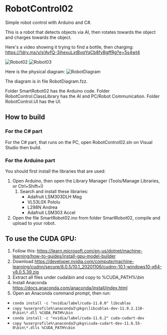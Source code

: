 # RobotControl02
Simple robot control with Arduino and C#.

This is a robot that detects objects via AI, then rotates towards the object and charges towards the object.

Here's a video showing it trying to find a bottle, then charging:
https://1drv.ms/v/s!AvfQ-3ihexuLxtBvqYqCb8fvBgffRg?e=5s4wt4

![Robot02](https://user-images.githubusercontent.com/1053501/167752068-96307dea-36e6-46ed-a36d-6fc3354e860e.jpg) ![Robot03](https://user-images.githubusercontent.com/1053501/167752089-615b9807-a7fa-40a2-a886-9ea1e767858d.jpg)

Here is the physical diagram:
![RobotDiagram](https://user-images.githubusercontent.com/1053501/167751524-b4ce5a1c-0eb4-47c1-a0aa-5f73831ad90d.jpg)

The diagram is in file RobotDiagram.fzz.

Folder SmartRobot02 has the Arduino code.
Folder RobotControl.ClassLibrary has the AI and PC/Robot Communication.
Folder RobotControl.UI has the UI.

## How to build
### For the C# part
For the C# part, that runs on the PC, open RobotControl02.sln on Visual Studio then build.

### For the Arduino part
You should first install the libraries that are used:

1. Open Arduino, then open the Library Manager (Tools/Manage Libraries, or Ctrl+Shift+I)
   1. Search and install these libraries:
      * Adafruit LSM303DLH Mag
      * VL53L0X Pololu
      * L298N Andrea
      * Adafruit LSM303 Accel
1. Open the file SmartRobot02.ino from folder SmartRobot02, compile and upload to your robot.

## To use the CUDA GPU:

1. Follow this: https://learn.microsoft.com/en-us/dotnet/machine-learning/how-to-guides/install-gpu-model-builder
1. Download https://developer.nvidia.com/compute/machine-learning/cudnn/secure/8.0.5/10.1_20201106/cudnn-10.1-windows10-x64-v8.0.5.39.zip
1. Extract all files under cuda\bin and copy to %CUDA_PATH%\bin
1. Install Anaconda https://docs.anaconda.com/anaconda/install/index.html
1. Open an Anaconda command prompt, then run:
  * `conda install -c "nvidia/label/cuda-11.8.0" libcublas`
  * `copy %userprofile%\anaconda3\pkgs\libcublas-dev-11.9.2.110-0\bin\*.dll %CUDA_PATH%\bin`
  * `conda install -c "nvidia/label/cuda-11.6.2" cuda-cudart-dev`
  * `copy %userprofile%\anaconda3\pkgs\cuda-cudart-dev-11.6.55-0\bin\*.dlls %CUDA_PATH%\bin`

